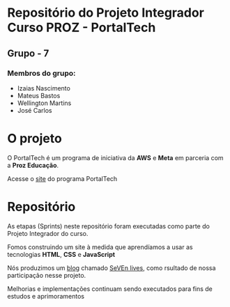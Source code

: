 # Repositório do Projeto Integrador Curso PROZ - PortalTech
## Grupo - 7
### Membros do grupo:
- Izaias Nascimento
- Mateus Bastos
- Wellington Martins
- José Carlos

# O projeto
O PortalTech é um programa de iniciativa da **AWS** e **Meta** em parceria com a **Proz Educação**.

Acesse o [site](https://pages.prozeducacao.com.br/proz-tecnologia) do programa PortalTech

# Repositório
As etapas (Sprints) neste repositório foram executadas como parte do Projeto Integrador do curso.

Fomos construindo um site à medida que aprendíamos a usar as tecnologias **HTML**, **CSS** e **JavaScript**

Nós produzimos um [blog](http://sevenlives.s3-website-us-east-1.amazonaws.com/) chamado [SeVEn lives](http://sevenlives.s3-website-us-east-1.amazonaws.com/), como rsultado de nossa participação nesse projeto.

Melhorias e implementações continuam sendo executados para fins de estudos e aprimoramentos